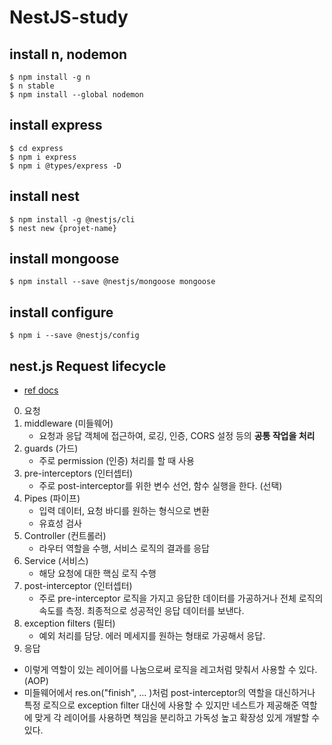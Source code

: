 # NestJS-study

## install n, nodemon

```shell
$ npm install -g n
$ n stable
$ npm install --global nodemon
```

## install express

```shell
$ cd express
$ npm i express
$ npm i @types/express -D
```

## install nest

```shell
$ npm install -g @nestjs/cli
$ nest new {projet-name}
```

## install mongoose

```shell
$ npm install --save @nestjs/mongoose mongoose
```

## install configure

```shell
$ npm i --save @nestjs/config
```

## nest.js Request lifecycle

- [ref docs](https://docs.nestjs.com/faq/request-lifecycle)

0. 요청
1. middleware (미들웨어)
   - 요청과 응답 객체에 접근하여, 로깅, 인증, CORS 설정 등의 **공통 작업을 처리**
2. guards (가드)
   - 주로 permission (인증) 처리를 할 때 사용
3. pre-interceptors (인터셉터)
   - 주로 post-interceptor를 위한 변수 선언, 함수 실행을 한다. (선택)
4. Pipes (파이프)
   - 입력 데이터, 요청 바디를 원하는 형식으로 변환
   - 유효성 검사
5. Controller (컨트롤러)
   - 라우터 역할을 수행, 서비스 로직의 결과를 응답
6. Service (서비스)
   - 해당 요청에 대한 핵심 로직 수행
7. post-interceptor (인터셉터)
   - 주로 pre-interceptor 로직을 가지고 응답한 데이터를 가공하거나 전체 로직의 속도를 측정. 최종적으로 성공적인 응답 데이터를 보낸다.
8. exception filters (필터)
   - 예외 처리를 담당. 에러 메세지를 원하는 형태로 가공해서 응답.
9. 응답

- 이렇게 역할이 있는 레이어를 나눔으로써 로직을 레고처럼 맞춰서 사용할 수 있다. (AOP)
- 미들웨어에서 res.on("finish", ... )처럼 post-interceptor의 역할을 대신하거나 특정 로직으로 exception filter 대신에 사용할 수 있지만 네스트가 제공해준 역할에 맞게 각 레이어를 사용하면 책임을 분리하고 가독성 높고 확장성 있게 개발할 수 있다.
